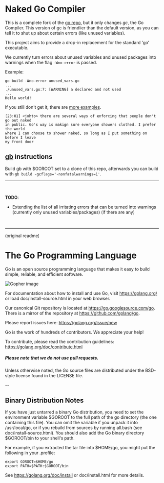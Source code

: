 # Naked Go Compiler

This is a complete fork of the [go repo](https://go.googlesource.com/go/), but it only changes *gc*, the Go Compiler. This version of gc is friendlier than the default version, as you can tell it to shut up about certain errors (like unused variables).

This project aims to provide a drop-in replacement for the standard 'go' executable.

We currently turn errors about unused variables and unused packages into warnings when the flag `-Wno-error` is passed.

Example:

	go build -Wno-error unused_vars.go
	...
	./unused_vars.go:7: [WARNING] a declared and not used
	...
	Hello world!

If you still don't get it, there are [more examples](https://github.com/nakedgc/etc).

	[23:01] <johto> there are several ways of enforcing that people don't go out naked
	in public. Go's way is makign sure everyone showers clothed. I prefer the world
	where I can choose to shower naked, so long as I put something on before I leave 
	my front door

## [gb](https://github.com/constabulary/gb) instructions

Build gb with $GOROOT set to a clone of this repo, afterwards you can build with `gb build -gcflags='-nonfatalwarnings=1'`.

<hr/>

<br/>

**TODO**:
  - Extending the list of all irritating errors that can be turned into warnings (currently only unused variables/packages) (if there are any)


<br/>
<hr/>
(original readme)


# The Go Programming Language

Go is an open source programming language that makes it easy to build simple,
reliable, and efficient software.

![Gopher image](doc/gopher/fiveyears.jpg)

For documentation about how to install and use Go,
visit https://golang.org/ or load doc/install-source.html
in your web browser.

Our canonical Git repository is located at https://go.googlesource.com/go.
There is a mirror of the repository at https://github.com/golang/go.

Please report issues here: https://golang.org/issue/new

Go is the work of hundreds of contributors. We appreciate your help!

To contribute, please read the contribution guidelines:
	https://golang.org/doc/contribute.html

##### Please note that we do not use pull requests.

Unless otherwise noted, the Go source files are distributed
under the BSD-style license found in the LICENSE file.

--

## Binary Distribution Notes

If you have just untarred a binary Go distribution, you need to set
the environment variable $GOROOT to the full path of the go
directory (the one containing this file).  You can omit the
variable if you unpack it into /usr/local/go, or if you rebuild
from sources by running all.bash (see doc/install-source.html).
You should also add the Go binary directory $GOROOT/bin
to your shell's path.

For example, if you extracted the tar file into $HOME/go, you might
put the following in your .profile:

	export GOROOT=$HOME/go
	export PATH=$PATH:$GOROOT/bin

See https://golang.org/doc/install or doc/install.html for more details.
